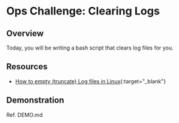 # Ops Challenge: Clearing Logs

## Overview

Today, you will be writing a bash script that clears log files for you.

## Resources

- [How to empty (truncate) Log files in Linux](https://computingforgeeks.com/how-to-empty-truncate-log-files-in-linux/){:target="_blank"}

## Demonstration

Ref. DEMO.md
